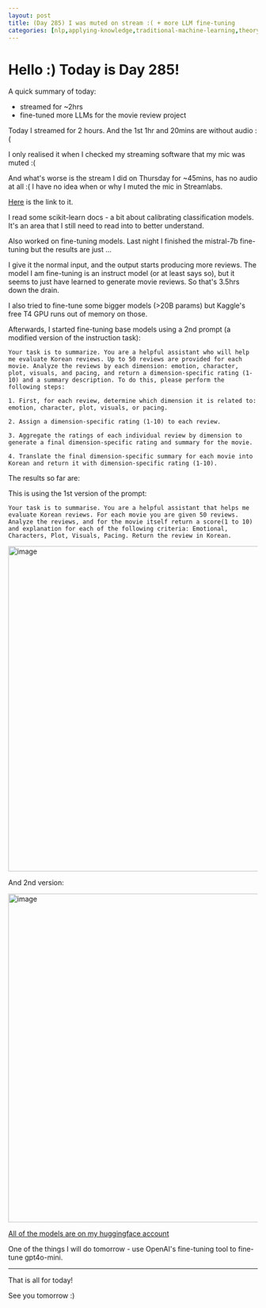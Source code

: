 ```yaml
---
layout: post
title: (Day 285) I was muted on stream :( + more LLM fine-tuning
categories: [nlp,applying-knowledge,traditional-machine-learning,theory]
---
```


# Hello :) Today is Day 285!
A quick summary of today:
* streamed for ~2hrs
* fine-tuned more LLMs for the movie review project

Today I streamed for 2 hours. And the 1st 1hr and 20mins are without audio :( 

I only realised it when I checked my streaming software that my mic was muted :( 

And what's worse is the stream I did on Thursday for ~45mins, has no audio at all :( I have no idea when or why I muted the mic in Streamlabs.

[Here](https://www.youtube.com/watch?v=gYJCuvjzdwk&t=1s) is the link to it.

I read some scikit-learn docs - a bit about calibrating classification models. It's an area that I still need to read into to better understand.

Also worked on fine-tuning models. Last night I finished the mistral-7b fine-tuning but the results are just ...

I give it the normal input, and the output starts producing more reviews. The model I am fine-tuning is an instruct model (or at least says so), but it seems to just have learned to generate movie reviews. So that's 3.5hrs down the drain.

I also tried to fine-tune some bigger models (>20B params) but Kaggle's free T4 GPU runs out of memory on those. 

Afterwards, I started fine-tuning base models using a 2nd prompt (a modified version of the instruction task):

```
Your task is to summarize. You are a helpful assistant who will help me evaluate Korean reviews. Up to 50 reviews are provided for each movie. Analyze the reviews by each dimension: emotion, character, plot, visuals, and pacing, and return a dimension-specific rating (1-10) and a summary description. To do this, please perform the following steps:

1. First, for each review, determine which dimension it is related to: emotion, character, plot, visuals, or pacing.

2. Assign a dimension-specific rating (1-10) to each review.

3. Aggregate the ratings of each individual review by dimension to generate a final dimension-specific rating and summary for the movie.

4. Translate the final dimension-specific summary for each movie into Korean and return it with dimension-specific rating (1-10).
```

The results so far are:

This is using the 1st version of the prompt:

```
Your task is to summarise. You are a helpful assistant that helps me evaluate Korean reviews. For each movie you are given 50 reviews. Analyze the reviews, and for the movie itself return a score(1 to 10) and explanation for each of the following criteria: Emotional, Characters, Plot, Visuals, Pacing. Return the review in Korean.
```

<img width="656" alt="image" src="https://github.com/user-attachments/assets/164517d6-1fdf-436b-a69d-d584593cd377">

And 2nd version:

<img width="663" alt="image" src="https://github.com/user-attachments/assets/06185be2-0274-4ec0-93c1-6880d6190173">

[All of the models are on my huggingface account](https://huggingface.co/divakaivan)

One of the things I will do tomorrow - use OpenAI's fine-tuning tool to fine-tune gpt4o-mini. 

---

That is all for today!

See you tomorrow :)
